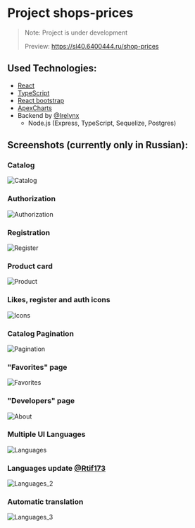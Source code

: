 # Project shops-prices 

> Note: Project is under development
>
> Preview: https://sl40.6400444.ru/shop-prices

## Used Technologies:
* [React](https://reactjs.org/)
* [TypeScript](https://www.typescriptlang.org/)
* [React bootstrap](https://react-bootstrap.netlify.app/)
* [ApexCharts](https://apexcharts.com/)
* Backend by [@Irelynx](https://github.com/Irelynx)
  * Node.js (Express, TypeScript, Sequelize, Postgres)


## Screenshots (currently only in Russian):

### Catalog
![Catalog](docs/Catalog.png)

### Authorization
![Authorization](docs/Auth.png)

### Registration
![Register](docs/Register.png)

### Product card
![Product](docs/Product.png)

### Likes, register and auth icons
![Icons](docs/Icons.png)

### Catalog Pagination
![Pagination](docs/Pagination.png)

### "Favorites" page
![Favorites](docs/Favorites.png)

### "Developers" page
![About](docs/About.png)

### Multiple UI Languages
![Languages](docs/Languages.png)
 
###  Languages update [@Rtif173](https://github.com/Rtif173)
![Languages_2](docs/Languages2.png)

###   Automatic translation  
![Languages_3](docs/Languages3.png)
